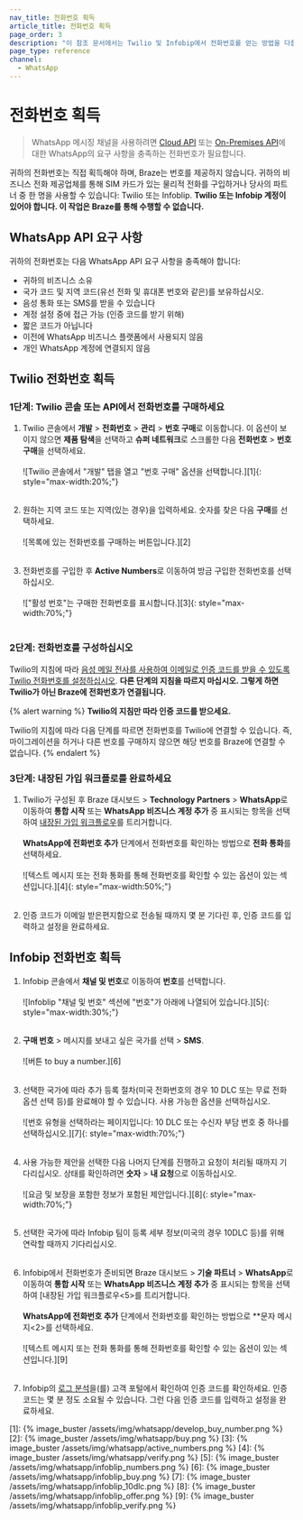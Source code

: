 ```yaml
---
nav_title: 전화번호 획득
article_title: 전화번호 획득
page_order: 3
description: "이 참조 문서에서는 Twilio 및 Infobip에서 전화번호를 얻는 방법을 다룹니다."
page_type: reference
channel:
  - WhatsApp
---
```


# 전화번호 획득

> WhatsApp 메시징 채널을 사용하려면 [Cloud API](https://developers.facebook.com/docs/whatsapp/cloud-api/phone-numbers) 또는 [On-Premises API](https://developers.facebook.com/docs/whatsapp/on-premises/phone-numbers)에 대한 WhatsApp의 요구 사항을 충족하는 전화번호가 필요합니다.

귀하의 전화번호는 직접 획득해야 하며, Braze는 번호를 제공하지 않습니다. 귀하의 비즈니스 전화 제공업체를 통해 SIM 카드가 있는 물리적 전화를 구입하거나 당사의 파트너 중 한 명을 사용할 수 있습니다: Twilio 또는 Infoblip. **Twilio 또는 Infobip 계정이 있어야 합니다. 이 작업은 Braze를 통해 수행할 수 없습니다.**

## WhatsApp API 요구 사항

귀하의 전화번호는 다음 WhatsApp API 요구 사항을 충족해야 합니다:

- 귀하의 비즈니스 소유 
- 국가 코드 및 지역 코드(유선 전화 및 휴대폰 번호와 같은)를 보유하십시오.
- 음성 통화 또는 SMS를 받을 수 있습니다
- 계정 설정 중에 접근 가능 (인증 코드를 받기 위해)
- 짧은 코드가 아닙니다
- 이전에 WhatsApp 비즈니스 플랫폼에서 사용되지 않음
- 개인 WhatsApp 계정에 연결되지 않음

## Twilio 전화번호 획득

### 1단계: Twilio 콘솔 또는 API에서 전화번호를 구매하세요

1. Twilio 콘솔에서 **개발** > **전화번호** > **관리** > **번호 구매**로 이동합니다. 이 옵션이 보이지 않으면 **제품 탐색**을 선택하고 **슈퍼 네트워크**로 스크롤한 다음 **전화번호** > **번호 구매**을 선택하세요. <br><br>![Twilio 콘솔에서 "개발" 탭을 열고 "번호 구매" 옵션을 선택합니다.][1]{: style="max-width:20%;"}<br><br>

2. 원하는 지역 코드 또는 지역(있는 경우)을 입력하세요. 숫자를 찾은 다음 **구매**를 선택하세요. <br><br> ![목록에 있는 전화번호를 구매하는 버튼입니다.][2]<br><br>

3. 전화번호를 구입한 후 **Active Numbers**로 이동하여 방금 구입한 전화번호를 선택하십시오. <br><br>!["활성 번호"는 구매한 전화번호를 표시합니다.][3]{: style="max-width:70%;"}<br><br>

### 2단계: 전화번호를 구성하십시오

Twilio의 지침에 따라 [음성 메일 전사를 사용하여 이메일로 인증 코드를 받을 수 있도록 Twilio 전화번호를 설정하십시오](https://www.twilio.com/docs/whatsapp/self-sign-up#setting-up-your-twilio-phone-number-to-receive-the-verification-code-via-email-using-voicemail-transcription). **다른 단계의 지침을 따르지 마십시오. 그렇게 하면 Twilio가 아닌 Braze에 전화번호가 연결됩니다.**

{% alert warning %}
**Twilio의 지침만 따라 인증 코드를 받으세요.**

Twilio의 지침에 따라 다음 단계를 따르면 전화번호를 Twilio에 연결할 수 있습니다. 즉, 마이그레이션을 하거나 다른 번호를 구매하지 않으면 해당 번호를 Braze에 연결할 수 없습니다.
{% endalert %}

### 3단계: 내장된 가입 워크플로를 완료하세요

1. Twilio가 구성된 후 Braze 대시보드 > **Technology Partners** > **WhatsApp**로 이동하여 **통합 시작** 또는 **WhatsApp 비즈니스 계정 추가** 중 표시되는 항목을 선택하여 [내장된 가입 워크플로우]({{site.baseurl}}/user_guide/message_building_by_channel/whatsapp/overview/embedded_signup/)를 트리거합니다.<br><br>**WhatsApp에 전화번호 추가** 단계에서 전화번호를 확인하는 방법으로 **전화 통화**를 선택하세요. <br><br>![텍스트 메시지 또는 전화 통화를 통해 전화번호를 확인할 수 있는 옵션이 있는 섹션입니다.][4]{: style="max-width:50%;"}<br><br>

2. 인증 코드가 이메일 받은편지함으로 전송될 때까지 몇 분 기다린 후, 인증 코드를 입력하고 설정을 완료하세요.

## Infobip 전화번호 획득 

1. Infobip 콘솔에서 **채널 및 번호**로 이동하여 **번호**를 선택합니다.<br><br>![Infoblip "채널 및 번호" 섹션에 "번호"가 아래에 나열되어 있습니다.][5]{: style="max-width:30%;"}<br><br>

2. **구매 번호** > 메시지를 보내고 싶은 국가를 선택 > **SMS**.<br><br>![버튼 to buy a number.][6]<br><br>

3. 선택한 국가에 따라 추가 등록 절차(미국 전화번호의 경우 10 DLC 또는 무료 전화 옵션 선택 등)를 완료해야 할 수 있습니다. 사용 가능한 옵션을 선택하십시오.<br><br>![번호 유형을 선택하라는 페이지입니다: 10 DLC 또는 수신자 부담 번호 중 하나를 선택하십시오.][7]{: style="max-width:70%;"}<br><br>

4. 사용 가능한 제안을 선택한 다음 나머지 단계를 진행하고 요청이 처리될 때까지 기다리십시오. 상태를 확인하려면 **숫자** > **내 요청**으로 이동하십시오. <br><br>![요금 및 보장을 포함한 정보가 포함된 제안입니다.][8]{: style="max-width:70%;"}<br><br>

5. 선택한 국가에 따라 Infobip 팀이 등록 세부 정보(미국의 경우 10DLC 등)를 위해 연락할 때까지 기다리십시오.<br><br>

6. Infobip에서 전화번호가 준비되면 Braze 대시보드 > **기술 파트너** > **WhatsApp**로 이동하여 **통합 시작** 또는 **WhatsApp 비즈니스 계정 추가** 중 표시되는 항목을 선택하여 [내장된 가입 워크플로우<5>를 트리거합니다.<br><br> **WhatsApp에 전화번호 추가** 단계에서 전화번호를 확인하는 방법으로 **문자 메시지<2>를 선택하세요.<br><br>![텍스트 메시지 또는 전화 통화를 통해 전화번호를 확인할 수 있는 옵션이 있는 섹션입니다.][9]<br><br>

7. Infobip의 [로그 분석](https://www.infobip.com/docs/analyze/analyze-logs)을(를) 고객 포털에서 확인하여 인증 코드를 확인하세요. 인증 코드는 몇 분 정도 소요될 수 있습니다. 그런 다음 인증 코드를 입력하고 설정을 완료하세요.




[1]: {% image_buster /assets/img/whatsapp/develop_buy_number.png %}
[2]: {% image_buster /assets/img/whatsapp/buy.png %}
[3]: {% image_buster /assets/img/whatsapp/active_numbers.png %}
[4]: {% image_buster /assets/img/whatsapp/verify.png %}
[5]: {% image_buster /assets/img/whatsapp/infoblip_numbers.png %}
[6]: {% image_buster /assets/img/whatsapp/infoblip_buy.png %}
[7]: {% image_buster /assets/img/whatsapp/infoblip_10dlc.png %}
[8]: {% image_buster /assets/img/whatsapp/infoblip_offer.png %}
[9]: {% image_buster /assets/img/whatsapp/infoblip_verify.png %}